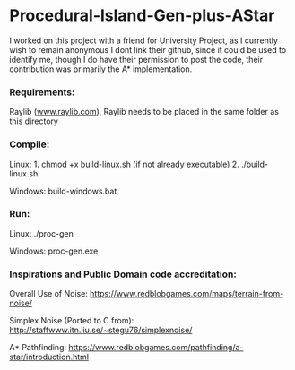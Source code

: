 # Procedural-Island-Gen-plus-AStar
I worked on this project with a friend for University Project, as I currently wish to remain anonymous I dont link their github, since it could be used to identify me, though I do have their permission to post the code, their contribution was primarily the A* implementation.

### Requirements:

Raylib (www.raylib.com),
Raylib needs to be placed in the same folder as this directory

### Compile: 

Linux: 1. chmod +x build-linux.sh (if not already executable) 2. ./build-linux.sh

Windows: build-windows.bat

### Run: 

Linux: ./proc-gen

Windows: proc-gen.exe


### Inspirations and Public Domain code accreditation:

Overall Use of Noise: https://www.redblobgames.com/maps/terrain-from-noise/

Simplex Noise (Ported to C from): http://staffwww.itn.liu.se/~stegu76/simplexnoise/

A* Pathfinding: https://www.redblobgames.com/pathfinding/a-star/introduction.html
